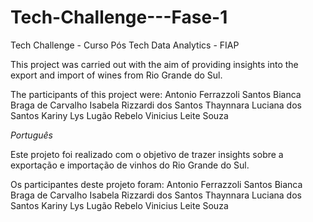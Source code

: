 # Tech-Challenge---Fase-1
Tech Challenge - Curso Pós Tech Data Analytics - FIAP

This project was carried out with the aim of providing insights into the export and import of wines from Rio Grande do Sul.

The participants of this project were:
Antonio Ferrazzoli Santos
Bianca Braga de Carvalho
Isabela Rizzardi dos Santos
Thaynnara Luciana dos Santos
Kariny Lys Lugão Rebelo
Vinicius Leite Souza

*Português*

Este projeto foi realizado com o objetivo de trazer insights sobre a exportação e importação de vinhos do Rio Grande do Sul.

Os participantes deste projeto foram: Antonio Ferrazzoli Santos
Bianca Braga de Carvalho
Isabela Rizzardi dos Santos
Thaynnara Luciana dos Santos
Kariny Lys Lugão Rebelo
Vinicius Leite Souza
